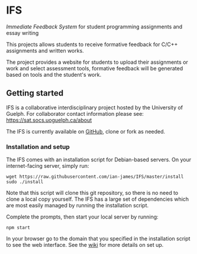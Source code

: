 # IFS
_Immediate Feedback System_ for student programming assignments and essay
writing

This projects allows students to receive formative feedback for C/C++
assignments and written works.

The project provides a website for students to upload their assignments or
work and select assessment tools, formative feedback will be generated based
on tools and the student's work.

## Getting started

IFS is a collaborative interdisciplinary project hosted by the University of
Guelph. For collaborator contact information please see:
https://sat.socs.uoguelph.ca/about

The IFS is currently available on [GitHub](https://github.com/ian-james/IFS),
clone or fork as needed.

### Installation and setup

The IFS comes with an installation script for Debian-based servers. On your
internet-facing server, simply run:
```
wget https://raw.githubusercontent.com/ian-james/IFS/master/install
sudo ./install
```
Note that this script will clone this git repository, so there is no need
to clone a local copy yourself. The IFS has a large set of dependencies which
are most easily managed by running the installation script.

Complete the prompts, then start your local server by running:
```
npm start
```

In your browser go to the domain that you specified in the installation
script to see the web interface. See the
[wiki](https://github.com/ian-james/IFS/wiki) for more details on set up.
